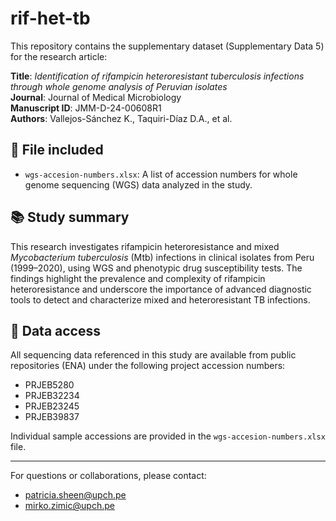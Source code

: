 # rif-het-tb

This repository contains the supplementary dataset (Supplementary Data 5) for the research article:

**Title**: *Identification of rifampicin heteroresistant tuberculosis infections through whole genome analysis of Peruvian isolates*  
**Journal**: Journal of Medical Microbiology  
**Manuscript ID**: JMM-D-24-00608R1  
**Authors**: Vallejos-Sánchez K., Taquiri-Díaz D.A., et al.

## 📂 File included
- `wgs-accesion-numbers.xlsx`: A list of accession numbers for whole genome sequencing (WGS) data analyzed in the study.

## 📚 Study summary
This research investigates rifampicin heteroresistance and mixed *Mycobacterium tuberculosis* (Mtb) infections in clinical isolates from Peru (1999–2020), using WGS and phenotypic drug susceptibility tests. The findings highlight the prevalence and complexity of rifampicin heteroresistance and underscore the importance of advanced diagnostic tools to detect and characterize mixed and heteroresistant TB infections.

## 🔗 Data access
All sequencing data referenced in this study are available from public repositories (ENA) under the following project accession numbers:
- PRJEB5280
- PRJEB32234
- PRJEB23245
- PRJEB39837

Individual sample accessions are provided in the `wgs-accesion-numbers.xlsx` file.

---

For questions or collaborations, please contact:
- [patricia.sheen@upch.pe](mailto:patricia.sheen@upch.pe)
- [mirko.zimic@upch.pe](mailto:mirko.zimic@upch.pe)